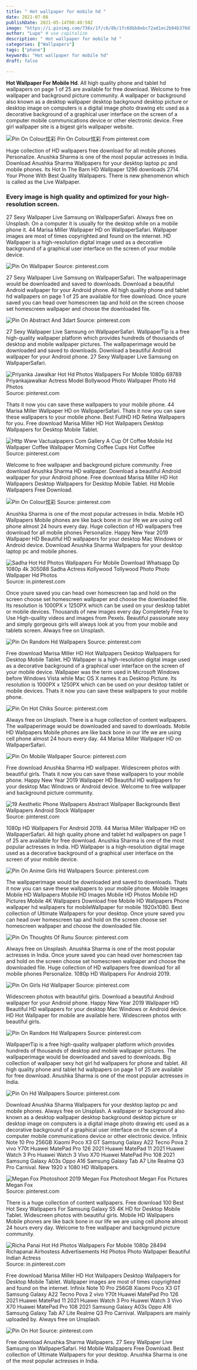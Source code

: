 ```yaml
---
title: " Hot wallpaper for mobile hd "
date: 2021-07-08
publishDate: 2021-05-14T00:40:50Z
image: "https://i.pinimg.com/736x/1f/c6/8b/1fc68bb8ebc72ad1ec2b04b370d12657.jpg"
author: "Lupo" # use capitalize
description: " Hot wallpaper for mobile hd "
categories: ["Wallpapers"]
tags: ["phone"]
keywords: "Hot wallpaper for mobile hd"
draft: false

---
```



**Hot Wallpaper For Mobile Hd**. All high quality phone and tablet hd wallpapers on page 1 of 25 are available for free download. Welcome to free wallpaper and background picture community. A wallpaper or background also known as a desktop wallpaper desktop background desktop picture or desktop image on computers is a digital image photo drawing etc used as a decorative background of a graphical user interface on the screen of a computer mobile communications device or other electronic device. Free girl wallpaper site is a bigest girls wallpaper website.

![Pin On Colour炫彩](https://i.pinimg.com/originals/ba/58/be/ba58be71a89444eeb78f877754eeef1a.png "Pin On Colour炫彩")
Pin On Colour炫彩 From pinterest.com


Huge collection of HD wallpapers free download for all mobile phones Personalize. Anushka Sharma is one of the most popular actresses in India. Download Anushka Sharma Wallpapers for your desktop laptop pc and mobile phones. Its Hot In The Barn HD Wallpaper 1296 downloads 2714. Your Phone With Best Quality Wallpapers. There is new phenomenon which is called as the Live Wallpaper.

### Every image is high quality and optimized for your high-resolution screen.

27 Sexy Wallpaper Live Samsung on WallpaperSafari. Always free on Unsplash. On a computer it is usually for the desktop while on a mobile phone it. 44 Marisa Miller Wallpaper HD on WallpaperSafari. Wallpaper images are most of times copyrighted and found on the internet. HD Wallpaper is a high-resolution digital image used as a decorative background of a graphical user interface on the screen of your mobile device.


![Pin On Wallpaper](https://i.pinimg.com/564x/80/7f/bc/807fbc1a902fe5be70ee5ee850551c17.jpg "Pin On Wallpaper")
Source: pinterest.com

27 Sexy Wallpaper Live Samsung on WallpaperSafari. The wallpaperimage would be downloaded and saved to downloads. Download a beautiful Android wallpaper for your Android phone. All high quality phone and tablet hd wallpapers on page 1 of 25 are available for free download. Once youre saved you can head over homescreen tap and hold on the screen choose set homescreen wallpaper and choose the downloaded file.

![Pin On Abstract And 3dart](https://i.pinimg.com/originals/7b/ef/46/7bef46d83ebf0f9189f3e8f13272e0b3.png "Pin On Abstract And 3dart")
Source: pinterest.com

27 Sexy Wallpaper Live Samsung on WallpaperSafari. WallpaperTip is a free high-quality wallpaper platform which provides hundreds of thousands of desktop and mobile wallpaper pictures. The wallpaperimage would be downloaded and saved to downloads. Download a beautiful Android wallpaper for your Android phone. 27 Sexy Wallpaper Live Samsung on WallpaperSafari.

![Priyanka Jawalkar Hot Hd Photos Wallpapers For Mobile 1080p 69789 Priyankajawalkar Actress Model Bollywood Photo Wallpaper Photo Hd Photos](https://i.pinimg.com/originals/30/66/69/3066691f9e7cd4e201dcc88b9ceb14b9.jpg "Priyanka Jawalkar Hot Hd Photos Wallpapers For Mobile 1080p 69789 Priyankajawalkar Actress Model Bollywood Photo Wallpaper Photo Hd Photos")
Source: pinterest.com

Thats it now you can save these wallpapers to your mobile phone. 44 Marisa Miller Wallpaper HD on WallpaperSafari. Thats it now you can save these wallpapers to your mobile phone. Best FullHD HD Retina Wallpapers for you. Free download Marisa Miller HD Hot Wallpapers Desktop Wallpapers for Desktop Mobile Tablet.

![Http Www Vactualpapers Com Gallery A Cup Of Coffee Mobile Hd Wallpaper Coffee Wallpaper Morning Coffee Cups Hot Coffee](https://i.pinimg.com/originals/a4/f4/ae/a4f4aebf4dec3426cf530cdb12f983f4.jpg "Http Www Vactualpapers Com Gallery A Cup Of Coffee Mobile Hd Wallpaper Coffee Wallpaper Morning Coffee Cups Hot Coffee")
Source: pinterest.com

Welcome to free wallpaper and background picture community. Free download Anushka Sharma HD wallpaper. Download a beautiful Android wallpaper for your Android phone. Free download Marisa Miller HD Hot Wallpapers Desktop Wallpapers for Desktop Mobile Tablet. Hd Mobile Wallpapers Free Download.

![Pin On Colour炫彩](https://i.pinimg.com/originals/ba/58/be/ba58be71a89444eeb78f877754eeef1a.png "Pin On Colour炫彩")
Source: pinterest.com

Anushka Sharma is one of the most popular actresses in India. Mobile HD Wallpapers Mobile phones are like back bone in our life we are using cell phone almost 24 hours every day. Huge collection of HD wallpapers free download for all mobile phones Personalize. Happy New Year 2019 Wallpaper HD Beautiful HD wallpapers for your desktop Mac Windows or Android device. Download Anushka Sharma Wallpapers for your desktop laptop pc and mobile phones.

![Sadha Hot Hd Photos Wallpapers For Mobile Download Whatsapp Dp 1080p 4k 305088 Sadha Actress Kollywood Tollywood Photo Photo Wallpaper Hd Photos](https://i.pinimg.com/736x/62/d1/a1/62d1a17bf79c5e8ae28ce2209952568b.jpg "Sadha Hot Hd Photos Wallpapers For Mobile Download Whatsapp Dp 1080p 4k 305088 Sadha Actress Kollywood Tollywood Photo Photo Wallpaper Hd Photos")
Source: in.pinterest.com

Once youre saved you can head over homescreen tap and hold on the screen choose set homescreen wallpaper and choose the downloaded file. Its resolution is 1000PX x 1250PX which can be used on your desktop tablet or mobile devices. Thousands of new images every day Completely Free to Use High-quality videos and images from Pexels. Beautiful passionate sexy and simply gorgeous girls will always look at you from your mobile and tablets screen. Always free on Unsplash.

![Pin On Random Hd Wallpapers](https://i.pinimg.com/originals/11/c4/16/11c416c55c7878cec59ef68ec351f553.jpg "Pin On Random Hd Wallpapers")
Source: pinterest.com

Free download Marisa Miller HD Hot Wallpapers Desktop Wallpapers for Desktop Mobile Tablet. HD Wallpaper is a high-resolution digital image used as a decorative background of a graphical user interface on the screen of your mobile device. Wallpaper was the term used in Microsoft Windows before Windows Vista while Mac OS X names it as Desktop Picture. Its resolution is 1000PX x 1250PX which can be used on your desktop tablet or mobile devices. Thats it now you can save these wallpapers to your mobile phone.

![Pin On Hot Chiks](https://i.pinimg.com/originals/11/58/e9/1158e95cd17660c3882d9ae04398ecfe.jpg "Pin On Hot Chiks")
Source: pinterest.com

Always free on Unsplash. There is a huge collection of content wallpapers. The wallpaperimage would be downloaded and saved to downloads. Mobile HD Wallpapers Mobile phones are like back bone in our life we are using cell phone almost 24 hours every day. 44 Marisa Miller Wallpaper HD on WallpaperSafari.

![Pin On Mobile Wallpaper](https://i.pinimg.com/originals/0a/5d/c3/0a5dc3417c1bf772ad4fe67311b6dd4b.jpg "Pin On Mobile Wallpaper")
Source: pinterest.com

Free download Anushka Sharma HD wallpaper. Widescreen photos with beautiful girls. Thats it now you can save these wallpapers to your mobile phone. Happy New Year 2019 Wallpaper HD Beautiful HD wallpapers for your desktop Mac Windows or Android device. Welcome to free wallpaper and background picture community.

![19 Aesthetic Phone Wallpapers Abstract Wallpaper Backgrounds Best Wallpapers Android Stock Wallpaper](https://i.pinimg.com/736x/c2/c5/b9/c2c5b93db1b03ad5cc21e7413703322f.jpg "19 Aesthetic Phone Wallpapers Abstract Wallpaper Backgrounds Best Wallpapers Android Stock Wallpaper")
Source: pinterest.com

1080p HD Wallpapers For Android 2019. 44 Marisa Miller Wallpaper HD on WallpaperSafari. All high quality phone and tablet hd wallpapers on page 1 of 25 are available for free download. Anushka Sharma is one of the most popular actresses in India. HD Wallpaper is a high-resolution digital image used as a decorative background of a graphical user interface on the screen of your mobile device.

![Pin On Anime Girls Hd Wallpapers](https://i.pinimg.com/originals/34/90/b2/3490b25bf8e7298a3d61d8c20a957eca.jpg "Pin On Anime Girls Hd Wallpapers")
Source: pinterest.com

The wallpaperimage would be downloaded and saved to downloads. Thats it now you can save these wallpapers to your mobile phone. Mobile Images Mobile HD Wallpapers Mobile HD Images Mobile HD Photos Mobile HD Pictures Mobile 4K Wallpapers Download free Mobile HD Wallpapers Phone wallpaper hd wallpapers for mobileWallpaper for mobile 1920x1080. Best collection of Ultimate Wallpapers for your desktop. Once youre saved you can head over homescreen tap and hold on the screen choose set homescreen wallpaper and choose the downloaded file.

![Pin On Thoughts Of Runu](https://i.pinimg.com/originals/18/e4/94/18e4941976397febe017fcf746d9bfa7.jpg "Pin On Thoughts Of Runu")
Source: pinterest.com

Always free on Unsplash. Anushka Sharma is one of the most popular actresses in India. Once youre saved you can head over homescreen tap and hold on the screen choose set homescreen wallpaper and choose the downloaded file. Huge collection of HD wallpapers free download for all mobile phones Personalize. 1080p HD Wallpapers For Android 2019.

![Pin On Girls Hd Wallpaper](https://i.pinimg.com/originals/8f/dd/e0/8fdde0a97827afb3187fd1e095d37291.jpg "Pin On Girls Hd Wallpaper")
Source: pinterest.com

Widescreen photos with beautiful girls. Download a beautiful Android wallpaper for your Android phone. Happy New Year 2019 Wallpaper HD Beautiful HD wallpapers for your desktop Mac Windows or Android device. HD Hot Wallpaper for mobile are available here. Widescreen photos with beautiful girls.

![Pin On Random Hd Wallpapers](https://i.pinimg.com/originals/03/49/0f/03490fbc21857e7b99598606e947d096.jpg "Pin On Random Hd Wallpapers")
Source: pinterest.com

WallpaperTip is a free high-quality wallpaper platform which provides hundreds of thousands of desktop and mobile wallpaper pictures. The wallpaperimage would be downloaded and saved to downloads. Big collection of wallpaper sexy hot girl hd wallpapers for phone and tablet. All high quality phone and tablet hd wallpapers on page 1 of 25 are available for free download. Anushka Sharma is one of the most popular actresses in India.

![Pin On Hd Wallpapers](https://i.pinimg.com/originals/9a/86/ec/9a86ec7e69b16b377d0d659a958f6844.jpg "Pin On Hd Wallpapers")
Source: pinterest.com

Download Anushka Sharma Wallpapers for your desktop laptop pc and mobile phones. Always free on Unsplash. A wallpaper or background also known as a desktop wallpaper desktop background desktop picture or desktop image on computers is a digital image photo drawing etc used as a decorative background of a graphical user interface on the screen of a computer mobile communications device or other electronic device. Infinix Note 10 Pro 256GB Xiaomi Poco X3 GT Samsung Galaxy A22 Tecno Pova 2 vivo Y70t Huawei MatePad Pro 126 2021 Huawei MatePad 11 2021 Huawei Watch 3 Pro Huawei Watch 3 Vivo X70 Huawei MatePad Pro 108 2021 Samsung Galaxy A03s Oppo A16 Samsung Galaxy Tab A7 Lite Realme Q3 Pro Carnival. New 1920 x 1080 HD Wallpapers.

![Megan Fox Photoshoot 2019 Megan Fox Photoshoot Megan Fox Pictures Megan Fox](https://i.pinimg.com/originals/72/bd/37/72bd37342cd13d5cfce65fca190952a0.jpg "Megan Fox Photoshoot 2019 Megan Fox Photoshoot Megan Fox Pictures Megan Fox")
Source: pinterest.com

There is a huge collection of content wallpapers. Free download 100 Best Hot Sexy Wallpapers For Samsung Galaxy S5 4K HD for Desktop Mobile Tablet. Widescreen photos with beautiful girls. Mobile HD Wallpapers Mobile phones are like back bone in our life we are using cell phone almost 24 hours every day. Welcome to free wallpaper and background picture community.

![Richa Panai Hot Hd Photos Wallpapers For Mobile 1080p 28494 Richapanai Airhostess Advertisements Hd Photos Photo Wallpaper Beautiful Indian Actress](https://i.pinimg.com/736x/cc/d4/62/ccd4624e07442f9187b50e7fd66d8d76.jpg "Richa Panai Hot Hd Photos Wallpapers For Mobile 1080p 28494 Richapanai Airhostess Advertisements Hd Photos Photo Wallpaper Beautiful Indian Actress")
Source: in.pinterest.com

Free download Marisa Miller HD Hot Wallpapers Desktop Wallpapers for Desktop Mobile Tablet. Wallpaper images are most of times copyrighted and found on the internet. Infinix Note 10 Pro 256GB Xiaomi Poco X3 GT Samsung Galaxy A22 Tecno Pova 2 vivo Y70t Huawei MatePad Pro 126 2021 Huawei MatePad 11 2021 Huawei Watch 3 Pro Huawei Watch 3 Vivo X70 Huawei MatePad Pro 108 2021 Samsung Galaxy A03s Oppo A16 Samsung Galaxy Tab A7 Lite Realme Q3 Pro Carnival. Wallpapers are mainly uploaded by. Always free on Unsplash.

![Pin On Hot](https://i.pinimg.com/736x/1f/c6/8b/1fc68bb8ebc72ad1ec2b04b370d12657.jpg "Pin On Hot")
Source: pinterest.com

Free download Anushka Sharma Wallpapers. 27 Sexy Wallpaper Live Samsung on WallpaperSafari. Hd Mobile Wallpapers Free Download. Best collection of Ultimate Wallpapers for your desktop. Anushka Sharma is one of the most popular actresses in India.

